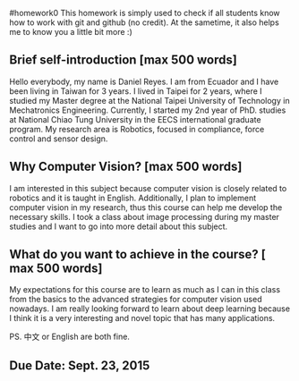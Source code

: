 #homework0
This homework is simply used to check if all students know how to work with git and github (no credit).
At the sametime, it also helps me to know you a little bit more :)

## Brief self-introduction [max 500 words]
Hello everybody, my name is Daniel Reyes. I am from Ecuador and I have been living in Taiwan for 3 years. I lived in Taipei for 2 years, where I studied my Master degree at the National Taipei University of Technology in Mechatronics Engineering. Currently, I started my 2nd year of PhD. studies at National Chiao Tung University in the EECS international graduate program. My research area is Robotics, focused in compliance, force control and sensor design. 

## Why Computer Vision? [max 500 words]
I am interested in this subject because computer vision is closely related to robotics and it is taught in English. Additionally, I plan to implement computer vision in my research, thus this course can help me develop the necessary skills. I took a class about image processing during my master studies and I want to go into more detail about this subject.

## What do you want to achieve in the course? [ max 500 words]
My expectations for this course are to learn as much as I can in this class from the basics to the advanced strategies for computer vision used nowadays. I am really looking forward to learn about deep learning because I think it is a very interesting and novel topic that has many applications.

PS. 中文 or English are both fine.

## Due Date: Sept. 23, 2015

